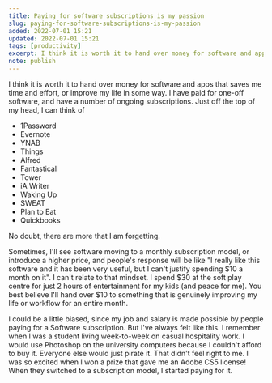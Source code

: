 ```yaml
---
title: Paying for software subscriptions is my passion
slug: paying-for-software-subscriptions-is-my-passion
added: 2022-07-01 15:21
updated: 2022-07-01 15:21
tags: [productivity]
excerpt: I think it is worth it to hand over money for software and apps that saves me time and effort, or improve my life in some way.
note: publish
---
```


I think it is worth it to hand over money for software and apps that saves me time and effort, or improve my life in some way. I have paid for one-off software, and have a number of ongoing subscriptions. Just off the top of my head, I can think of

- 1Password
- Evernote
- YNAB
- Things
- Alfred
- Fantastical
- Tower
- iA Writer
- Waking Up
- SWEAT
- Plan to Eat
- Quickbooks

No doubt, there are more that I am forgetting.

Sometimes, I'll see software moving to a monthly subscription model, or introduce a higher price, and people's response will be like "I really like this software and it has been very useful, but I can't justify spending $10 a month on it". I can't relate to that mindset. I spend $30 at the soft play centre for just 2 hours of entertainment for my kids (and peace for me). You best believe I'll hand over $10 to something that is genuinely improving my life or workflow for an entire month.

I could be a little biased, since my job and salary is made possible by people paying for a Software subscription. But I've always felt like this. I remember when I was a student living week-to-week on casual hospitality work. I would use Photoshop on the university computers because I couldn't afford to buy it. Everyone else would just pirate it. That didn't feel right to me. I was so excited when I won a prize that gave me an Adobe CS5 license! When they switched to a subscription model, I started paying for it.
